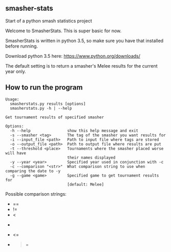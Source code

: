 ## smasher-stats
Start of a python smash statistics project

Welcome to SmasherStats. This is super basic for now.

SmasherStats is written in python 3.5, so make sure you have that installed before running.

Download python 3.5 here: https://www.python.org/downloads/

The default setting is to return a smasher's Melee results for the current year only.

## How to run the program

    Usage:
      smasherstats.py results [options]
      smasherstats.py -h | --help

    Get tournament results of specified smasher

    Options:
      -h --help                show this help message and exit
      -s --smasher <tag>       The tag of the smasher you want results for
      -i --input_file <path>   Path to input file where tags are stored
      -o --output_file <path>  Path to output file where results are put
      -t --threshold <place>   Tournaments where the smasher placed worse will have
                               their names displayed
      -y --year <year>         Specified year used in conjunction with -c
      -c --comparison "<str>"  What comparison string to use when comparing the date to -y
      -g --game <game>         Specified game to get tournament results for
                               [default: Melee]
Possible comparison strings:
 - ==
 - !=
 - <
 - >
 - <=
 - >=